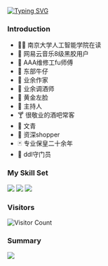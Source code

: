[![Typing SVG](https://readme-typing-svg.demolab.com?font=Fira+Code&pause=1000&color=88419E&width=435&lines=%F0%9F%A7%91%E2%80%8D%E2%9A%95%EF%B8%8F+%E5%8D%97%E4%BA%AC%E5%A4%A7%E5%AD%A6%E4%BA%BA%E5%B7%A5%E6%99%BA%E8%83%BD%E5%AD%A6%E9%99%A2%E5%9C%A8%E8%AF%BB;%F0%9F%93%80+%E7%BD%91%E6%98%93%E4%BA%91%E9%9F%B3%E4%B9%908%E7%BA%A7%E9%BB%91%E8%83%B6%E7%94%A8%E6%88%B7;%F0%9F%94%A7+AAA%E7%BB%B4%E4%BF%AE%E5%B7%A5fu%E5%B8%88%E5%82%85;%F0%9F%A4%A0+%E4%B8%9C%E9%83%A8%E7%89%9B%E4%BB%94;%F0%9F%93%9D+%E4%B8%9A%E4%BD%99%E4%BD%9C%E5%AE%B6;%F0%9F%A5%B4+%E4%B8%9A%E4%BD%99%E8%B0%83%E9%85%92%E5%B8%88;%F0%9F%A4%B4+%E9%BB%84%E9%87%91%E5%B7%A6%E8%84%B8;%F0%9F%A7%90+%E4%B8%BB%E6%8C%81%E4%BA%BA;%F0%9F%8D%B8+%E5%BE%88%E6%95%AC%E4%B8%9A%E7%9A%84%E9%85%92%E5%90%A7%E5%B8%B8%E5%AE%A2;%F0%9F%A4%AF+%E6%96%87%E9%9D%92;%F0%9F%9B%92+%E8%B5%84%E6%B7%B1shopper;%F0%9F%83%8F+%E4%B8%93%E4%B8%9A%E4%BF%9D%E7%9A%87%E4%BA%8C%E5%8D%81%E4%BD%99%E5%B9%B4;%F0%9F%A5%85+ddl%E5%AE%88%E9%97%A8%E5%91%98)](https://git.io/typing-svg)
### Introduction
- 🧑‍⚕️ 南京大学人工智能学院在读
- 📀 网易云音乐8级黑胶用户
- 🔧 AAA维修工fu师傅
- 🤠 东部牛仔
- 📝 业余作家
- 🥴 业余调酒师
- 🤴 黄金左脸
- 🧐 主持人
- 🍸 很敬业的酒吧常客
- 🤯 文青
- 🛒 资深shopper
- 🃏 专业保皇二十余年
- 🥅 ddl守门员
### My Skill Set
![](https://img.shields.io/badge/Python-3776AB?style=for-the-badge&logo=python&logoColor=white) ![](https://img.shields.io/badge/Markdown-000000?style=for-the-badge&logo=markdown&logoColor=white) ![](https://img.shields.io/badge/HTML-239120?style=for-the-badge&logo=html5&logoColor=white)
### Visitors
![Visitor Count](https://profile-counter.glitch.me/qhfu9527/count.svg)
### Summary
![
](https://github-readme-stats.vercel.app/api?username=qhfu9527&show_icons=true&theme=dark)
